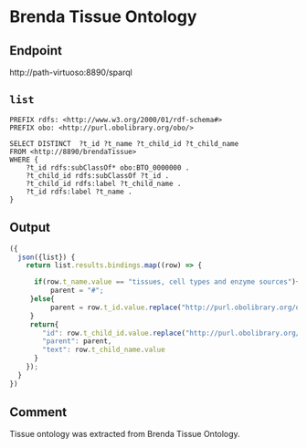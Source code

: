 # Brenda Tissue Ontology

## Endpoint

http://path-virtuoso:8890/sparql

## `list`

```sparql
PREFIX rdfs: <http://www.w3.org/2000/01/rdf-schema#>
PREFIX obo: <http://purl.obolibrary.org/obo/>

SELECT DISTINCT  ?t_id ?t_name ?t_child_id ?t_child_name
FROM <http://8890/brendaTissue>
WHERE {
    ?t_id rdfs:subClassOf* obo:BTO_0000000 .
    ?t_child_id rdfs:subClassOf ?t_id .
    ?t_child_id rdfs:label ?t_child_name .
    ?t_id rdfs:label ?t_name .
}

```

## Output

```javascript
({
  json({list}) {
    return list.results.bindings.map((row) => {

      if(row.t_name.value == "tissues, cell types and enzyme sources"){
          parent = "#";
     }else{
          parent = row.t_id.value.replace("http://purl.obolibrary.org/obo/", "");
     }
     return{
        "id": row.t_child_id.value.replace("http://purl.obolibrary.org/obo/", ""),
        "parent": parent,
        "text": row.t_child_name.value
      }
    });
  }
})

```

## Comment
Tissue ontology was extracted from Brenda Tissue Ontology.
